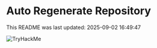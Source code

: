 # Auto Regenerate Repository

This README was last updated: 2025-09-02 16:49:47

 ![TryHackMe](https://tryhackme.com/badge/533634)